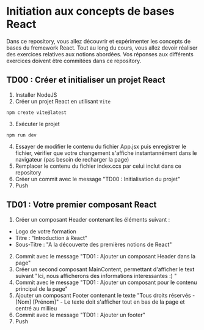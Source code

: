 # Initiation aux concepts de bases React
Dans ce repository, vous allez découvrir et expérimenter les concepts de bases du fremework React. Tout au long du cours, vous allez devoir réaliser des exercices relatives aux notions abordées. Vos réponses aux différents exercices doivent être commitées dans ce repository. 

## TD00 : Créer et initialiser un projet React 
1. Installer NodeJS
2. Créer un projet React en utilisant `Vite`
```
npm create vite@latest
```
3. Exécuter le projet
```
npm run dev
```
4. Essayer de modifier le contenu du fichier App.jsx puis enregistrer le fichier, vérifier que votre changement s'affiche instantannément dans le navigateur (pas besoin de recharger la page)
5. Remplacer le contenu du fichier index.ccs par celui inclut dans ce repository
6. Créer un commit avec le message "TD00 : Initialisation du projet"
7. Push


## TD01 : Votre premier composant React 
1. Créer un composant Header contenant les éléments suivant :
  - Logo de votre formation
  - Titre : "Introduction à React"
  - Sous-Titre : "A la découverte des premières notions de React"
2. Commit avec le message "TD01 : Ajouter un composant Header dans la page"
3. Créer un second composant MainContent, permettant d'afficher le text suivant "Ici, nous afficherons des informations interessantes :) "
3. Commit avec le message "TD01 : Ajouter un composant pour le contenu principal de la page"
4. Ajouter un composant Footer contenant le texte "Tous droits réservés - [Nom] [Prénom]" - Le texte doit s'afficher tout en bas de la page et centré au millieu
5. Commit avec le message "TD01 : Ajouter un footer"
6. Push 
